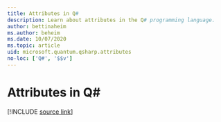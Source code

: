 ```yaml
---
title: Attributes in Q#
description: Learn about attributes in the Q# programming language.
author: bettinaheim
ms.author: beheim
ms.date: 10/07/2020
ms.topic: article
uid: microsoft.quantum.qsharp.attributes
no-loc: ['Q#', '$$v']
---
```


# Attributes in Q#


[!INCLUDE [source link](~/includes/qsharp-language/Specifications/Language/1_ProgramStructure/5_Attributes.md)]

